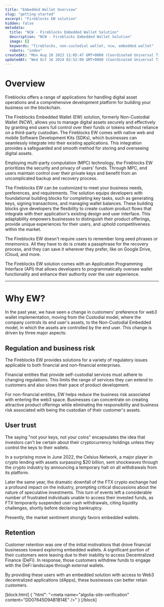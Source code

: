 ```yaml
---
title: "Embedded Wallet Overview"
slug: "getting-started"
excerpt: "Fireblocks EW solution"
hidden: false
metadata: 
  title: "NCW - Fireblocks Embedded Wallet Solution"
  description: "NCW - Fireblocks Embedded Wallet Solution"
  image: []
  keywords: "fireblocks, non-custodial wallet, ncw, embedded wallet"
  robots: "index"
createdAt: "Mon Aug 28 2023 11:05:47 GMT+0000 (Coordinated Universal Time)"
updatedAt: "Wed Oct 16 2024 02:52:09 GMT+0000 (Coordinated Universal Time)"
---
```

# Overview

Fireblocks offers a range of applications for handling digital asset operations and a comprehensive development platform for building your business on the blockchain.

The Fireblocks Embedded Wallet (EW) solution, formerly Non-Custodial Wallet (NCW), allows you to manage digital assets securely and effectively by granting end users full control over their funds or tokens without reliance on a third-party custodian. The Fireblocks EW comes with native web and mobile Software Development Kits (SDKs), which businesses can seamlessly integrate into their existing applications. This integration provides a safeguarded and smooth method for storing and overseeing digital assets.

Employing multi-party computation (MPC) technology, the Fireblocks EW prioritizes the security and privacy of users' funds. Through MPC, end users maintain control over their private keys and benefit from an uncomplicated backup and recovery process.

The Fireblocks EW can be customized to meet your business needs, preferences, and requirements. The solution equips developers with foundational building blocks for completing key tasks, such as generating keys, signing transactions, and managing wallet balances. These building blocks give developers the flexibility to create custom product flows that integrate with their application's existing design and user interface. This adaptability empowers businesses to distinguish their product offerings, provide unique experiences for their users, and uphold competitiveness within the market.

The Fireblocks EW doesn't require users to remember long seed phrases or mnemonics. All they have to do is create a passphrase for the recovery process, and they can save it wherever they prefer, like on Google Drive, iCloud, and more.

The Fireblocks EW solution comes with an Application Programming Interface (API) that allows developers to programmatically oversee wallet functionality and enhance their authority over the user experience.

***

# Why EW?

In the past year, we have seen a change in customers' preference for web3 wallet implementation, moving from the Custodial model, where the company controls its end user's assets, to the Non-Custodial Embedded model, in which the assets are controlled by the end user. This change is driven by three major aspects:

## Regulation and business risk

The Fireblocks EW provides solutions for a variety of regulatory issues applicable to both financial and non-financial enterprises.

Financial entities that provide self-custodial services must adhere to changing regulations. This limits the range of services they can extend to customers and also slows their pace of product development.

For non-financial entities, EW helps reduce the business risk associated with entering the web3 space. Businesses can concentrate on creating attractive product offerings while eliminating the responsibility and business risk associated with being the custodian of their customer's assets.

## User trust

The saying "not your keys, not your coins" encapsulates the idea that investors can't be certain about their cryptocurrency holdings unless they control the keys to their wallets.

In a surprising move in June 2022, the Celsius Network, a major player in crypto lending with assets surpassing $20 billion, sent shockwaves through the crypto industry by announcing a temporary halt on all withdrawals from its platform.

Later the same year, the dramatic downfall of the FTX crypto exchange had a profound impact on the industry, prompting critical discussions about the nature of speculative investments. This turn of events left a considerable number of frustrated individuals unable to access their invested funds, as FTX temporarily suspended user cash withdrawals, citing liquidity challenges, shortly before declaring bankruptcy.

Presently, the market sentiment strongly favors embedded wallets.

## Retention

Customer retention was one of the initial motivations that drove financial businesses toward exploring embedded wallets. A significant portion of their customers were leaving due to their inability to access Decentralized Finance (DeFi). In response, those customers withdrew funds to engage with the DeFi landscape through external wallets. 

By providing these users with an embedded solution with access to Web3 decentralized applications (dApps), these businesses can better retain customers.

[block:html]
{
  "html": "<meta name=\"algolia-site-verification\"  content=\"DD07645D9AB1B14E\" />"
}
[/block]

